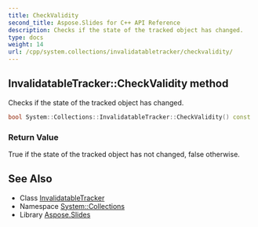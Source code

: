 ```yaml
---
title: CheckValidity
second_title: Aspose.Slides for C++ API Reference
description: Checks if the state of the tracked object has changed.
type: docs
weight: 14
url: /cpp/system.collections/invalidatabletracker/checkvalidity/
---
```

## InvalidatableTracker::CheckValidity method


Checks if the state of the tracked object has changed.

```cpp
bool System::Collections::InvalidatableTracker::CheckValidity() const
```


### Return Value

True if the state of the tracked object has not changed, false otherwise.

## See Also

* Class [InvalidatableTracker](../)
* Namespace [System::Collections](../../)
* Library [Aspose.Slides](../../../)

